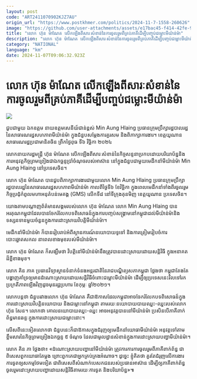 ```yaml
---
layout: post
code: "ART2411070902KJZ7AU"
origin_url: "https://www.postkhmer.com/politics/2024-11-7-1558-260626"
image: "https://github.com/user-attachments/assets/e17bac45-f414-42fe-95de-d2bf9b732be3"
title: "លោក ហ៊ុន ម៉ាណែត លើក​ឡើង​ពី​សារៈ​សំខាន់​នៃ​ការ​ចូលរួម​ពី​គ្រប់​ភាគី​ដើម្បី​បញ្ចប់​ជម្លោះ​មីយ៉ាន់ម៉ា"
description: "​​លោក ហ៊ុន ម៉ាណែត លើក​ឡើង​ពី​សារៈ​សំខាន់​នៃ​ការ​ចូលរួម​ពី​គ្រប់​ភាគី​ដើម្បី​បញ្ចប់​ជម្លោះ​មីយ៉ាន់ម៉ា​"
category: "NATIONAL"
language: "km"
date: 2024-11-07T09:06:32.923Z
---
```


# លោក ហ៊ុន ម៉ាណែត លើក​ឡើង​ពី​សារៈ​សំខាន់​នៃ​ការ​ចូលរួម​ពី​គ្រប់​ភាគី​ដើម្បី​បញ្ចប់​ជម្លោះ​មីយ៉ាន់ម៉ា

![](https://github.com/user-attachments/assets/4aab3edf-1185-428a-83fe-3801c1ab3fe7)

ជួបជាមួយ ឯកឧត្ដម នាយឧត្ដមសេនីយ៍ជាន់ខ្ពស់ Min Aung Hlaing ប្រធានក្រុមប្រឹក្សារដ្ឋបាលរដ្ឋ នៃសាធារណរដ្ឋសហភាពមីយ៉ាន់ម៉ា ក្នុងជំនួបសម្តែងការគួរសម និងពិភាក្សាការងារ។ ខេត្តយូណាន សាធារណរដ្ឋប្រជាមានិតចិន ព្រឹកថ្ងៃពុធ ទី៦ វិច្ឆិកា ២០២៤

លោក​នាយក​រដ្ឋមន្ត្រី ហ៊ុន ម៉ាណែត លើក​ឡើង​ពី​សារៈ​សំខាន់​នៃ​កិច្ច​សន្ទនា​ប្រកប​ដោយ​បរិយាប័ន្ន​ និង​ការ​អនុវត្ត​កិច្ច​ព្រម​ព្រៀង​ជា​ឯកច្ឆន្ទ​ប្រាំ​ចំណុច​របស់​អាស៊ាន នៅ​ក្នុង​ជំនួប​ជាមួយ​មេដឹកនាំ​មីយ៉ាន់ម៉ា Min Aung Hlaing នៅ​ប្រទេស​ចិន។

លោក ហ៊ុន ម៉ាណែត បាន​ជួប​ពិភាក្សា​ការងារ​ជាមួយ​លោក Min Aung Hlaing ប្រធាន​ក្រុមប្រឹក្សា​រដ្ឋបាល​រដ្ឋ​នៃ​សាធារណរដ្ឋ​សហភាព​មីយ៉ាន់ម៉ា​ កាល​ពី​ថ្ងៃ​ទី៦ ខែវិច្ឆិកា ក្នុង​ពេល​មេដឹកនាំ​ទាំង​ពីរ​ចូលរួម​កិច្ច​ប្រជុំ​កំពូល​មហា​អនុ​តំបន់​មេគង្គ (GMS) ​លើក​ទី៨ នៅ​ទីក្រុង​គុនមិញ ខេត្ត​យូណាន ប្រទេស​ចិន។

យោង​តាម​បណ្ដាញ​ព័ត៌មាន​សង្គម​របស់​លោក ហ៊ុន ម៉ាណែត លោក Min Aung Hlaing បាន​អរគុណ​កម្ពុជា​ដែល​បាន​ចែក​រំលែក​បទពិសោធន៍​ក្នុង​ការ​បញ្ចប់​សង្គ្រាម​នៅ​កម្ពុជា​ដល់​មីយ៉ាន់ម៉ា​ និង​ទស្សនទាន​មួយ​ចំនួន​ក្នុង​ការ​ដោះស្រាយ​វិបត្តិ​មីយ៉ាន់ម៉ា។ 

មេដឹកនាំ​មីយ៉ាន់ម៉ា ក៏​បាន​រៀបរាប់​អំពី​ស្ថានការណ៍​នយោបាយ​ទូទៅ ​និង​ការ​ត្រៀម​រៀបចំ​ការបោះឆ្នោតសកល នា​ពេល​ខាង​មុខ​របស់​មីយ៉ាន់ម៉ា។

លោក ហ៊ុន ម៉ាណែត ក៏​សង្ឃឹម​ថា​ វិបត្តិ​នៅ​មីយ៉ាន់ម៉ា​នឹង​ត្រូវ​បាន​ដោះស្រាយ​ដោយ​សន្តិវិធី ក្នុង​អនាគត​ដ៏​ខ្លី​ខាង​មុខ។

លោក គិន ភាគ ប្រធាន​វិទ្យាស្ថាន​ទំនាក់ទំនង​អន្តរជាតិ​នៃ​រាជបណ្ឌិត្យ​សភា​កម្ពុជា ថ្លែង​ថា កម្ពុជា​តែង​តែ​បង្ហាញ​គាំទ្រ​ឲ្យ​មាន​ដំណោះស្រាយ​ដោយ​សន្តិវិធី​ចំពោះ​ជម្លោះ​មីយ៉ាន់ម៉ា ដើម្បី​ឲ្យ​ប្រទេស​នេះ​វិល​ទៅ​រក​ប្រក្រតីភាព​ឡើង​វិញ​ដូច​មុន​រដ្ឋប្រហារ ខែ​កុម្ភៈ ឆ្នាំ​២០២១។

លោក​បន្ត​ថា ជំនួប​រវាង​លោក ហ៊ុន ម៉ាណែត គឺជា​ឱកាស​ដែល​កម្ពុជា​អាច​ចែក​រំលែក​បទពិសោធន៍​ក្នុង​ការ​ដោះស្រាយ​វិបត្តិនយោបាយ និង​ជម្លោះ​នៅ​កម្ពុជា តាមរយៈ​នយោបាយ​បាយ​ឈ្នះ-ឈ្នះ​របស់​លោក ហ៊ុន សែន។ លោក​ថា គោលនយោបាយ​ឈ្នះ-ឈ្នះ អាច​អនុវត្ត​បាន​នៅ​មីយ៉ាន់ម៉ា ប្រសិន​បើ​ភាគី​ពាក់​ព័ន្ធ​មាន​ឆន្ទៈ​ក្នុង​ការ​ដោះស្រាយ​ជម្លោះ​នោះ។

លើស​ពី​នេះ​ទៀត​លោក​ថា ជំនួប​នេះ​ក៏​ជា​ឱកាស​ក្នុង​ជំរុញ​ឲ្យ​មេដឹកនាំ​យោធា​មីយ៉ាន់ម៉ា អនុវត្ត​ទៅ​តាម​ខ្លឹមសារ​នៃ​កិច្ច​ព្រមព្រៀង​ឯកច្ឆន្ទ​ ៥ ចំណុច ដែល​ជា​មូលដ្ឋាន​សំខាន់​ក្នុង​ការ​ដោះស្រាយ​បញ្ហា​មីយ៉ាន់ម៉ា។

លោក គិន ភា ថ្លែង​ថា៖ «ដំណោះស្រាយ​បញ្ហា​នៅ​មីយ៉ាន់ម៉ា ត្រូវការ​ការ​ការ​ចូលរួម​ពី​ភាគី​ពាក់ព័ន្ធ ជា​ពិសេស​ពួក​យោធា​តែ​ម្ដង ព្រោះ​ពួកគេ​ជា​អ្នក​គ្រប់គ្រង​អំណាច។ ដូច្នេះ ខ្ញុំ​គិត​ថា គួរ​តែ​ជំរុញ​លើ​ការងារ​ការទូត​ឲ្យ​សកម្ម​ថែម​ទៀត ជាពិសេស​ពី​សំណាក់​បេសកជន​របស់​ប្រធាន​អាស៊ាន ដើម្បី​ឲ្យ​ភាគី​ពាក់​ព័ន្ធ​ចូលរួម​ដោះស្រាយ​បញ្ហា​ដោយ​សន្តិវិធី​តាម​រយៈ​ការទូត និង​បរិយាប័ន្ន»៕
